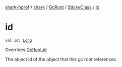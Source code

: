 [shark-hprof](../../../index.md) / [shark](../../index.md) / [GcRoot](../index.md) / [StickyClass](index.md) / [id](./id.md)

# id

`val id: `[`Long`](https://kotlinlang.org/api/latest/jvm/stdlib/kotlin/-long/index.html)

Overrides [GcRoot.id](../id.md)

The object id of the object that this gc root references.

